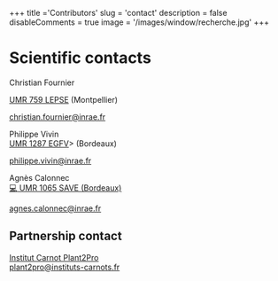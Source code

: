 +++
title ='Contributors'
slug = 'contact'
description = false
disableComments = true
image = '/images/window/recherche.jpg'
+++

# Scientific contacts 

Christian Fournier

[UMR 759 LEPSE](https://www6.montpellier.inrae.fr/lepse) (Montpellier)

christian.fournier@inrae.fr


Philippe Vivin<br>
[UMR 1287 EGFV](=https://www6.bordeaux-aquitaine.inrae.fr/egfv/)> (Bordeaux)</a>

philippe.vivin@inrae.fr

Agnès Calonnec<br>
<a href=https://www6.bordeaux-aquitaine.inrae.fr/sante-agroecologie-vignoble/>:computer: UMR 1065 SAVE (Bordeaux)</a>

agnes.calonnec@inrae.fr

## Partnership contact

<a href=https://plant2pro.fr/>Institut Carnot Plant2Pro</a><br>
plant2pro@instituts-carnots.fr


